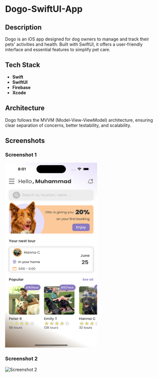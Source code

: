 # Dogo-SwiftUI-App

## Description

Dogo is an iOS app designed for dog owners to manage and track their pets' activities and health. Built with SwiftUI, it offers a user-friendly interface and essential features to simplify pet care.

## Tech Stack

- **Swift**
- **SwiftUI**
- **Firebase**
- **Xcode**

## Architecture

Dogo follows the MVVM (Model-View-ViewModel) architecture, ensuring clear separation of concerns, better testability, and scalability.

## Screenshots


### Screenshot 1
<img src="Screenshots/SS1.png" alt="Screenshot 1" width="300" height="600">

### Screenshot 2
<img src="path/to/your/SS2.png" alt="Screenshot 2" width="300" height="600">
